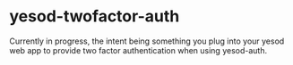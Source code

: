 # yesod-twofactor-auth

Currently in progress, the intent being something you plug into your yesod web app to provide two factor authentication when using yesod-auth.

